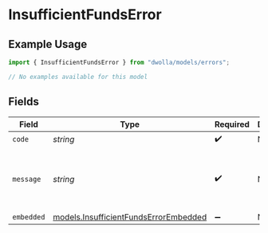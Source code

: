 # InsufficientFundsError

## Example Usage

```typescript
import { InsufficientFundsError } from "dwolla/models/errors";

// No examples available for this model
```

## Fields

| Field                                                                                   | Type                                                                                    | Required                                                                                | Description                                                                             | Example                                                                                 |
| --------------------------------------------------------------------------------------- | --------------------------------------------------------------------------------------- | --------------------------------------------------------------------------------------- | --------------------------------------------------------------------------------------- | --------------------------------------------------------------------------------------- |
| `code`                                                                                  | *string*                                                                                | :heavy_check_mark:                                                                      | N/A                                                                                     | ValidationError                                                                         |
| `message`                                                                               | *string*                                                                                | :heavy_check_mark:                                                                      | N/A                                                                                     | Validation error(s) present. See embedded errors list for more details.                 |
| `embedded`                                                                              | [models.InsufficientFundsErrorEmbedded](../../models/insufficientfundserrorembedded.md) | :heavy_minus_sign:                                                                      | N/A                                                                                     |                                                                                         |